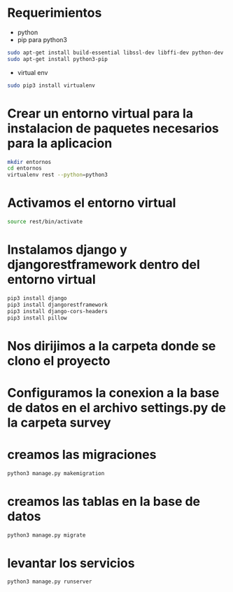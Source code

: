 # Requerimientos
* python
* pip para python3
```sh
sudo apt-get install build-essential libssl-dev libffi-dev python-dev
sudo apt-get install python3-pip
```
* virtual env
```sh
sudo pip3 install virtualenv
```
# Crear un entorno virtual para la instalacion de paquetes necesarios para la aplicacion
```sh
mkdir entornos
cd entornos
virtualenv rest --python=python3
```
# Activamos el entorno virtual
```sh
source rest/bin/activate
```
# Instalamos django y djangorestframework dentro del entorno virtual
```sh
pip3 install django
pip3 install djangorestframework
pip3 install django-cors-headers
pip3 install pillow
```
# Nos dirijimos a la carpeta donde se clono el proyecto
# Configuramos la conexion a la base de datos en el archivo settings.py de la carpeta survey
# creamos las migraciones
```sh
python3 manage.py makemigration
```
# creamos las tablas en la base de datos
```sh
python3 manage.py migrate
```
# levantar los servicios
```sh
python3 manage.py runserver
```